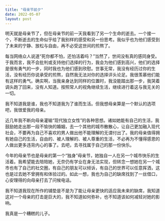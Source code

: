 ```yaml
---
title: "母亲节前夕"
date: 2022-05-07
layout: post
---
```


明天就是母亲节了，但在母亲节的前一天我看到了另一个生命的逝去。一个接一个，不断逝去的生命似乎给了我别样的感受和另一份思考。我似乎也为他们感受到了未来的宁静、放松与自由，再不必受这世间的煎熬了。

每当网络众人说道“死你都不怕，还怕活着吗？”当然了，世间没有真的感同身受。于我而言，我不会批判或支持他们选择的行为，我会为他们感到高兴，他们的选择是很有勇气的一步，同时我也为他们感到欣慰。世事无常，我没有经历过你的生活，没有经历你说承受的煎熬，自然我无法对你的选择评头论足。我很羡慕他们能有这样的勇气。确实啊，当我亲身达到同样的位置时，我没能踏出那一步，我哭着调头跑了回来，没有人知道。按照常人的视角继续生活，继续进行着这与我无关的一切。

我不知道我是谁，我也不知道我为了谁而生活。但我想母亲算是一个默认的选项吧，我很爱我的母亲。

近几年我不断向母亲灌输“现代独立女性”的各种思想。诸如她能有自己的生活，我鼓励她走出那一段不愉快的婚姻，去一个其他的城市散散心，让自己更加融入现代社会，不要再为自己不喜欢的男人做出他不能理解的无谓付出了。我的母亲值得拥有她自己的生活，自由的、被人理解的、被人尊重的生活，不必再为不懂得感恩的人做出更多违背内心的事了。去吧，去寻找属于自己的那一份快乐。

今年的母亲节也是母亲的第一个“独身”母亲节，她独自一人在另一个城市快乐的生活着。我希望能去陪陪她，无奈仍有学业在身无法实现，但转念一想她在另一个城市也有了自己的社交圈，有自己的朋友可以倾诉，有自己的世界可以任意挥洒，这也是过去她不曾拥有和体验过的。如此一想，我也为自己的缺席找到了一丝借口，心安理得的向母亲打去了问候电话。

我不知道我现在所作的铺垫是不是为了能让母亲更快的适应我未来的缺席，我知道这对一个母亲的打击是巨大的，我不知道如何弥补，也不知道该如何减轻对她的影响。

我真是一个糟糕的儿子。
